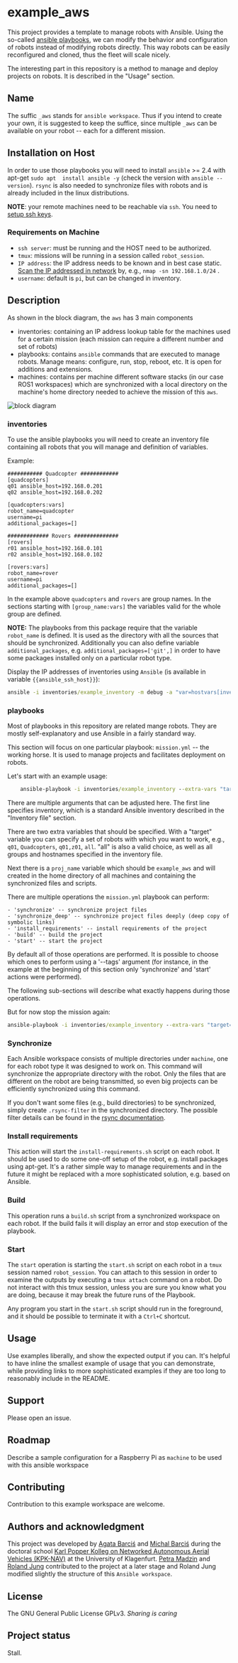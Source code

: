 # example_aws

This project provides a template to manage robots with Ansible. Using the so-called 
[ansible playbooks](./playbooks), we can modify the behavior and configuration of robots instead of modifying robots directly. This way robots can be easily reconfigured and cloned, thus the fleet will scale nicely.

The interesting part in this repository is a method to manage and deploy
projects on robots. It is described in the "Usage" section.

## Name
The suffic `_aws` stands for `ansible workspace`. Thus if you intend to create your own, it is suggested to keep the suffice, since multiple `_aws` can be available on your robot -- each for a different mission.

## Installation on Host

In order to use those playbooks you will need to install `ansible` >= 2.4 with apt-get 
`sudo apt  install ansible -y` (check the version with `ansible --version`). `rsync` is also needed to synchronize files with robots and is already included in the linux distributions. 

**NOTE**: your remote machines need to be reachable via `ssh`. You need to [setup ssh keys](https://www.ssh.com/academy/ssh/copy-id). 

### Requirements on Machine

* `ssh server`: must be running and the HOST need to be authorized.
* `tmux`: missions will be running in a session called `robot_session`. 
* `IP address`: the IP address needs to be known and in best case static. [Scan the IP addressed in network](https://www.redhat.com/sysadmin/quick-nmap-inventory) by, e.g., `nmap -sn 192.168.1.0/24` .
* `username`: default is `pi`, but can be changed in inventory.


## Description

As shown in the block diagram, the `aws` has 3 main components
* inventories: containing an IP address lookup table for the machines used for a certain mission (each mission can require a different number and set of robots)
* playbooks: contains `ansible`  commands that are executed to manage robots. Manage means: configure, run, stop, reboot, etc. It is open for additions and extensions. 
* machines: contains per machine different software stacks (in our case ROS1 workspaces) which are synchronized with a local directory on the machine's home directory needed to achieve the mission of this `aws`.    

![block diagram](./doc/ansible-folder-structure.png)

### inventories

To use the ansible playbooks you will need to create an inventory file
containing all robots that you will manage and definition of variables.

Example:
```
########### Quadcopter ############
[quadcopters]
q01 ansible_host=192.168.0.201
q02 ansible_host=192.168.0.202

[quadcopters:vars]
robot_name=quadcopter
username=pi
additional_packages=[]

############# Rovers ##############
[rovers]
r01 ansible_host=192.168.0.101
r02 ansible_host=192.168.0.102

[rovers:vars]
robot_name=rover
username=pi
additional_packages=[]
```

In the example above `quadcopters` and `rovers` are group names. In the sections
starting with `[group_name:vars]` the variables valid for the whole group are
defined.

**NOTE:** The playbooks from this package require that the variable `robot_name` is
defined. It is used as the directory with all the sources that should be
synchronized. Additionally you can also define variable `additional_packages`,
e.g. `additional_packages=['git',]` in order to have some packages installed
only on a particular robot type.

Display the IP addresses of inventories using `Ansible` (is available in variable `{{ansible_ssh_host}}`):
```cmd
ansible -i inventories/example_inventory -m debug -a "var=hostvars[inventory_hostname].ansible_host" all

```

### playbooks

Most of playbooks in this repository are related mange robots. They are mostly
self-explanatory and use Ansible in a fairly standard way.

This section will focus on one particular playbook: `mission.yml` -- the working horse. It is used to
manage projects and facilitates deployment on robots.

Let's start with an example usage:
```cmd
    ansible-playbook -i inventories/example_inventory --extra-vars "target=all proj_name=example_aws"  playbooks/mission.yml  --tags "synchronize,build,start"
```

There are multiple arguments that can be adjusted here. The first line specifies
inventory, which is a standard Ansible inventory described in the "Inventory
file" section.

There are two extra variables that should be specified. With a "target" variable
you can specify a set of robots with which you want to work, e.g., `q01`, `Quadcopters`, `q01,z01`, `all`. "all" is also a
valid choice, as well as all groups and hostnames specified in the inventory
file.

Next there is a `proj_name` variable which should be `example_aws` and will created in the home directory of all machines and containing the synchronized files and scripts.

There are multiple operations the `mission.yml` playbook can perform: 

    - 'synchronize' -- synchronize project files
    - 'synchronize_deep' -- synchronize project files deeply (deep copy of symbolic links)
    - 'install_requirements' -- install requirements of the project
    - 'build' -- build the project
    - 'start' -- start the project

By default all of those operations are performed. It is possible to choose which
ones to perform using a '--tags' argument (for instance, in the example at the
beginning of this section only 'synchronize' and 'start' actions were performed).

The following sub-sections will describe what exactly happens during those
operations.

But for now stop the mission again:
```cmd
ansible-playbook -i inventories/example_inventory --extra-vars "target=all username=pi" playbooks/mission_stop.yml -K
```

### Synchronize

Each Ansible workspace consists of multiple directories under `machine`, one for each robot type it was designed to work on. 
This command will synchronize the appropriate directory with the robot. 
Only the files that are different on the robot are being transmitted, so even big projects can be efficiently synchronized using this command.

If you don't want some files (e.g., build directories) to be synchronized, simply
create `.rsync-filter` in the synchronized directory. The possible filter
details can be found in the [rsync documentation](https://linux.die.net/man/1/rsync).

### Install requirements

This action will start the `install-requirements.sh` script on each robot. It
should be used to do some one-off setup of the robot, e.g. install packages
using apt-get. It's a rather simple way to manage requirements and in the future
it might be replaced with a more sophisticated solution, e.g. based on Ansible.

### Build

This operation runs a `build.sh` script from a synchronized workspace on each
robot. If the build fails it will display an error and stop execution of the
playbook.

### Start

The `start` operation is starting the `start.sh` script on each robot in a
`tmux` session named `robot_session`. You can attach to this session in order to
examine the outputs by executing a `tmux attach` command on a robot. Do not
interact with this tmux session, unless you are sure you know what you are
doing, because it may break the future runs of the Playbook.

Any program you start in the `start.sh` script should run in the foreground,
and it should be possible to terminate it with a `Ctrl+C` shortcut.



## Usage
Use examples liberally, and show the expected output if you can. It's helpful to have inline the smallest example of usage that you can demonstrate, while providing links to more sophisticated examples if they are too long to reasonably include in the README.

## Support
Please open an issue. 

## Roadmap

Describe a sample configuration for a Raspberry Pi as `machine` to be used with this ansible workspace 

## Contributing
Contribution to this example workspace are welcome.

## Authors and acknowledgment

This project was developed by [Agata Barciś](https://scholar.google.com/citations?user=Ejr6ENAAAAAJ&hl=en) and [Michal Barciś](https://scholar.google.com/citations?user=uxgfg04AAAAJ&hl=en) during the doctoral school  [Karl Popper Kolleg on Networked Autonomous Aerial Vehicles (KPK-NAV)](https://www.aau.at/en/nav/) at the University of Klagenfurt. [Petra Madzin](https://scholar.google.com/citations?user=zmg8XtwAAAAJ&hl=en) and [Roland Jung](https://scholar.google.com/citations?hl=en&user=APlR1uUAAAAJ) contributed to the project at a later stage and Roland Jung modified slightly the structure of this `Ansible workspace`. 

## License
The GNU General Public License GPLv3. *Sharing is caring*

## Project status

Stall. 